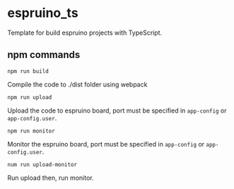 # espruino_ts
Template for build espruino projects with TypeScript.

## npm commands

```
npm run build
```
Compile the code to ./dist folder using webpack

```
npm run upload
```
Upload the code to espruino board, port must be specified in `app-config` or `app-config.user`.

```
npm run monitor
```
Monitor the espruino board, port must be specified in `app-config` or `app-config.user`.

```
num run upload-monitor
```
Run upload then, run monitor.